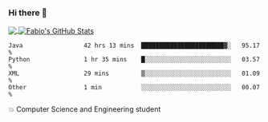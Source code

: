 ### Hi there 👋
<a href="https://github.com/fabiovincenzi/fabiovincenzi">
  <img align="center" src="https://github-readme-stats.vercel.app/api/top-langs/?username=fabiovincenzi&title_color=ffffff&text_color=c9cacc&icon_color=2bbc8a&bg_color=1d1f21&langs_count=3" />
</a>
<a href="https://github.com/fabiovincenzi/fabiovincenzi">
  <img align="center" src="https://github-readme-stats.vercel.app/api?username=fabiovincenzi&show_icons=true&line_height=27&count_private=true&title_color=ffffff&text_color=c9cacc&icon_color=2bbc8a&bg_color=1d1f21" alt="Fabio's GitHub Stats" />
</a>
<!--START_SECTION:waka-->

```text
Java                 42 hrs 13 mins  ███████████████████████▓░   95.17 %
Python               1 hr 35 mins    █░░░░░░░░░░░░░░░░░░░░░░░░   03.57 %
XML                  29 mins         ▒░░░░░░░░░░░░░░░░░░░░░░░░   01.09 %
Other                1 min           ░░░░░░░░░░░░░░░░░░░░░░░░░   00.07 %
```

<!--END_SECTION:waka-->

:boom: Computer Science and Engineering student
